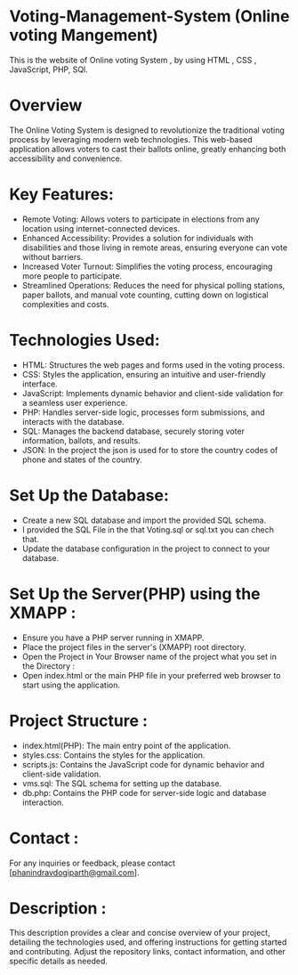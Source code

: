 # Voting-Management-System (Online voting Mangement)
This is the website of Online voting System , by  using HTML , CSS , JavaScript, PHP, SQl. 
# Overview
The Online Voting System is designed to revolutionize the traditional voting process by leveraging modern web technologies. This web-based application allows voters to cast their ballots online, greatly enhancing both accessibility and convenience.

# Key Features:
* Remote Voting: Allows voters to participate in elections from any location using internet-connected devices.
* Enhanced Accessibility: Provides a solution for individuals with disabilities and those living in remote areas, ensuring everyone can vote without barriers.
* Increased Voter Turnout: Simplifies the voting process, encouraging more people to participate.
* Streamlined Operations: Reduces the need for physical polling stations, paper ballots, and manual vote counting, cutting down on logistical complexities and costs.

  
# Technologies Used: 
* HTML:  Structures the web pages and forms used in the voting process.
* CSS:  Styles the application, ensuring an intuitive and user-friendly interface.
* JavaScript:  Implements dynamic behavior and client-side validation for a seamless user experience.
* PHP:  Handles server-side logic, processes form submissions, and interacts with the database.
* SQL:  Manages the backend database, securely storing voter information, ballots, and results.
* JSON: In the project the json is used for to store the country codes of phone and states of the country.

# Set Up the Database:
* Create a new SQL database and import the provided SQL schema.
* I provided the SQL File in the that Voting.sql or sql.txt you can chech that.
* Update the database configuration in the project to connect to your database.
  
# Set Up the Server(PHP) using the XMAPP :
* Ensure you have a PHP server running in XMAPP.
* Place the project files in the server's (XMAPP) root directory.
* Open the Project in Your Browser name of the project what you set in the Directory :
* Open index.html or the main PHP file in your preferred web browser to start using the application.
  
# Project Structure : 
* index.html(PHP): The main entry point of the application.
* styles.css: Contains the styles for the application.
* scripts.js: Contains the JavaScript code for dynamic behavior and client-side validation.
* vms.sql: The SQL schema for setting up the database.
* db.php: Contains the PHP code for server-side logic and database interaction.



# Contact : 
For any inquiries or feedback, please contact [phanindravdogiparth@gmail.com].

# Description :
This description provides a clear and concise overview of your project, detailing the technologies used, and offering instructions for getting started and contributing. Adjust the repository links, contact information, and other specific details as needed.
